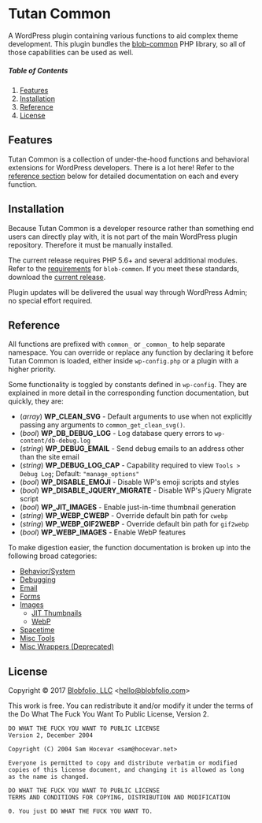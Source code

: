 # Tutan Common

A WordPress plugin containing various functions to aid complex theme development. This plugin bundles the [blob-common](https://github.com/Blobfolio/blob-common) PHP library, so all of those capabilities can be used as well.



##### Table of Contents

1. [Features](#features)
2. [Installation](#installation)
3. [Reference](#reference)
4. [License](#license)



## Features

Tutan Common is a collection of under-the-hood functions and behavioral extensions for WordPress developers. There is a lot here! Refer to the [reference section](#reference) below for detailed documentation on each and every function.



## Installation

Because Tutan Common is a developer resource rather than something end users can directly play with, it is not part of the main WordPress plugin repository. Therefore it must be manually installed.

The current release requires PHP 5.6+ and several additional modules. Refer to the [requirements](https://github.com/Blobfolio/blob-common#requirements) for `blob-common`. If you meet these standards, download the [current release](https://raw.githubusercontent.com/Blobfolio/blob-common/master/release/blob-common.zip).

Plugin updates will be delivered the usual way through WordPress Admin; no special effort required.



## Reference

All functions are prefixed with `common_` or `_common_` to help separate namespace. You can override or replace any function by declaring it before Tutan Common is loaded, either inside `wp-config.php` or a plugin with a higher priority.

Some functionality is toggled by constants defined in `wp-config`. They are explained in more detail in the corresponding function documentation, but quickly, they are:

 * (*array*) **WP_CLEAN_SVG** - Default arguments to use when not explicitly passing any arguments to `common_get_clean_svg()`.
 * (*bool*) **WP_DB_DEBUG_LOG** - Log database query errors to `wp-content/db-debug.log`
 * (*string*) **WP_DEBUG_EMAIL** - Send debug emails to an address other than the site email
 * (*string*) **WP_DEBUG_LOG_CAP** - Capability required to view `Tools > Debug Log`; Default: `"manage_options"`
 * (*bool*) **WP_DISABLE_EMOJI** - Disable WP's emoji scripts and styles
 * (*bool*) **WP_DISABLE_JQUERY_MIGRATE** - Disable WP's jQuery Migrate script
 * (*bool*) **WP_JIT_IMAGES** - Enable just-in-time thumbnail generation
 * (*string*) **WP_WEBP_CWEBP** - Override default bin path for `cwebp`
 * (*string*) **WP_WEBP_GIF2WEBP** - Override default bin path for `gif2webp`
 * (*bool*) **WP_WEBP_IMAGES** - Enable WebP features

To make digestion easier, the function documentation is broken up into the following broad categories:

 * [Behavior/System](https://github.com/Blobfolio/blob-common/blob/master/wp/docs/BEHAVIOR.md)
 * [Debugging](https://github.com/Blobfolio/blob-common/blob/master/wp/docs/DEBUG.md)
 * [Email](https://github.com/Blobfolio/blob-common/blob/master/wp/docs/EMAIL.md)
 * [Forms](https://github.com/Blobfolio/blob-common/blob/master/wp/docs/FORM.md)
 * [Images](https://github.com/Blobfolio/blob-common/blob/master/wp/docs/IMAGE.md)
   * [JIT Thumbnails](https://github.com/Blobfolio/blob-common/blob/master/wp/docs/JIT.md)
   * [WebP](https://github.com/Blobfolio/blob-common/blob/master/wp/docs/WEBP.md)
 * [Spacetime](https://github.com/Blobfolio/blob-common/blob/master/wp/docs/SPACETIME.md)
 * [Misc Tools](https://github.com/Blobfolio/blob-common/blob/master/wp/docs/TOOL.md)
 * [Misc Wrappers (Deprecated)](https://github.com/Blobfolio/blob-common/blob/master/wp/docs/DEPRECATED.md)



## License

Copyright © 2017 [Blobfolio, LLC](https://blobfolio.com) &lt;hello@blobfolio.com&gt;

This work is free. You can redistribute it and/or modify it under the terms of the Do What The Fuck You Want To Public License, Version 2.

    DO WHAT THE FUCK YOU WANT TO PUBLIC LICENSE
    Version 2, December 2004
    
    Copyright (C) 2004 Sam Hocevar <sam@hocevar.net>
    
    Everyone is permitted to copy and distribute verbatim or modified
    copies of this license document, and changing it is allowed as long
    as the name is changed.
    
    DO WHAT THE FUCK YOU WANT TO PUBLIC LICENSE
    TERMS AND CONDITIONS FOR COPYING, DISTRIBUTION AND MODIFICATION
    
    0. You just DO WHAT THE FUCK YOU WANT TO.